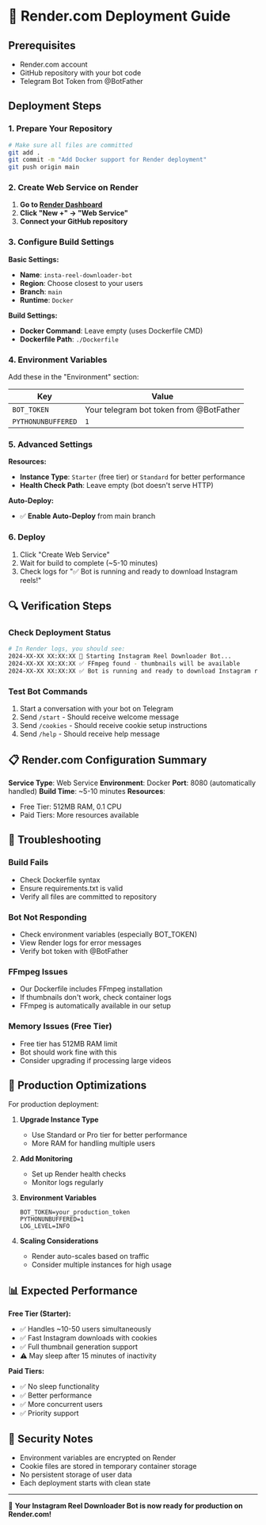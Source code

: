 # 🚀 Render.com Deployment Guide

## Prerequisites
- Render.com account
- GitHub repository with your bot code
- Telegram Bot Token from @BotFather

## Deployment Steps

### 1. Prepare Your Repository
```bash
# Make sure all files are committed
git add .
git commit -m "Add Docker support for Render deployment"
git push origin main
```

### 2. Create Web Service on Render

1. **Go to [Render Dashboard](https://dashboard.render.com)**
2. **Click "New +" → "Web Service"**
3. **Connect your GitHub repository**

### 3. Configure Build Settings

**Basic Settings:**
- **Name**: `insta-reel-downloader-bot`
- **Region**: Choose closest to your users
- **Branch**: `main`
- **Runtime**: `Docker`

**Build Settings:**
- **Docker Command**: Leave empty (uses Dockerfile CMD)
- **Dockerfile Path**: `./Dockerfile`

### 4. Environment Variables

Add these in the "Environment" section:

| Key | Value |
|-----|-------|
| `BOT_TOKEN` | Your telegram bot token from @BotFather |
| `PYTHONUNBUFFERED` | `1` |

### 5. Advanced Settings

**Resources:**
- **Instance Type**: `Starter` (free tier) or `Standard` for better performance
- **Health Check Path**: Leave empty (bot doesn't serve HTTP)

**Auto-Deploy:**
- ✅ **Enable Auto-Deploy** from main branch

### 6. Deploy

1. Click "Create Web Service"
2. Wait for build to complete (~5-10 minutes)
3. Check logs for "✅ Bot is running and ready to download Instagram reels!"

## 🔍 Verification Steps

### Check Deployment Status
```bash
# In Render logs, you should see:
2024-XX-XX XX:XX:XX 🤖 Starting Instagram Reel Downloader Bot...
2024-XX-XX XX:XX:XX ✅ FFmpeg found - thumbnails will be available
2024-XX-XX XX:XX:XX ✅ Bot is running and ready to download Instagram reels!
```

### Test Bot Commands
1. Start a conversation with your bot on Telegram
2. Send `/start` - Should receive welcome message
3. Send `/cookies` - Should receive cookie setup instructions
4. Send `/help` - Should receive help message

## 📋 Render.com Configuration Summary

**Service Type**: Web Service
**Environment**: Docker
**Port**: 8080 (automatically handled)
**Build Time**: ~5-10 minutes
**Resources**: 
- Free Tier: 512MB RAM, 0.1 CPU
- Paid Tiers: More resources available

## 🔧 Troubleshooting

### Build Fails
- Check Dockerfile syntax
- Ensure requirements.txt is valid
- Verify all files are committed to repository

### Bot Not Responding
- Check environment variables (especially BOT_TOKEN)
- View Render logs for error messages
- Verify bot token with @BotFather

### FFmpeg Issues
- Our Dockerfile includes FFmpeg installation
- If thumbnails don't work, check container logs
- FFmpeg is automatically available in our setup

### Memory Issues (Free Tier)
- Free tier has 512MB RAM limit
- Bot should work fine with this
- Consider upgrading if processing large videos

## 🎯 Production Optimizations

For production deployment:

1. **Upgrade Instance Type**
   - Use Standard or Pro tier for better performance
   - More RAM for handling multiple users

2. **Add Monitoring**
   - Set up Render health checks
   - Monitor logs regularly

3. **Environment Variables**
   ```env
   BOT_TOKEN=your_production_token
   PYTHONUNBUFFERED=1
   LOG_LEVEL=INFO
   ```

4. **Scaling Considerations**
   - Render auto-scales based on traffic
   - Consider multiple instances for high usage

## 📊 Expected Performance

**Free Tier (Starter):**
- ✅ Handles ~10-50 users simultaneously
- ✅ Fast Instagram downloads with cookies
- ✅ Full thumbnail generation support
- ⚠️ May sleep after 15 minutes of inactivity

**Paid Tiers:**
- ✅ No sleep functionality
- ✅ Better performance
- ✅ More concurrent users
- ✅ Priority support

## 🔐 Security Notes

- Environment variables are encrypted on Render
- Cookie files are stored in temporary container storage
- No persistent storage of user data
- Each deployment starts with clean state

---

🎉 **Your Instagram Reel Downloader Bot is now ready for production on Render.com!**